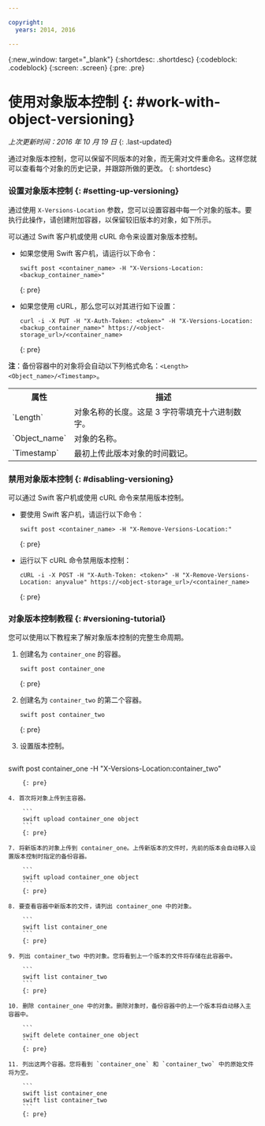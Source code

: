 ```yaml
---

copyright:
  years: 2014, 2016

---
```

{:new_window: target="_blank"}
{:shortdesc: .shortdesc}
{:codeblock: .codeblock}
{:screen: .screen}
{:pre: .pre}

# 使用对象版本控制 {: #work-with-object-versioning}

*上次更新时间：2016 年 10 月 19 日*
{: .last-updated}

通过对象版本控制，您可以保留不同版本的对象，而无需对文件重命名。这样您就可以查看每个对象的历史记录，并跟踪所做的更改。
{: shortdesc}


### 设置对象版本控制 {: #setting-up-versioning}

通过使用 `X-Versions-Location` 参数，您可以设置容器中每一个对象的版本。要执行此操作，请创建附加容器，以保留较旧版本的对象，如下所示。

可以通过 Swift 客户机或使用 cURL 命令来设置对象版本控制。
* 如果您使用 Swift 客户机，请运行以下命令：

    ```
    swift post <container_name> -H "X-Versions-Location:<backup_container_name>"
    ```
    {: pre}
    
* 如果您使用 cURL，那么您可以对其进行如下设置：

    ```
    curl -i -X PUT -H "X-Auth-Token: <token>" -H "X-Versions-Location:<backup_container_name>" https://<object-storage_url>/<container_name>
    ```
    {: pre}
    
**注**：备份容器中的对象将会自动以下列格式命名：`<Length><Object_name>/<Timestamp>`。
<table>
  <tr>
    <th> 属性</th>
    <th> 描述</th>
  </tr>
  <tr>
    <td> `Length`</td>
    <td> 对象名称的长度。这是 3 字符零填充十六进制数字。</td>
  </tr>
  <tr>
    <td> `Object_name`</td>
    <td> 对象的名称。</td>
  </tr>
  <tr>
    <td> `Timestamp`</td>
    <td> 最初上传此版本对象的时间戳记。</td>
  </tr>
</table>

### 禁用对象版本控制 {: #disabling-versioning}

可以通过 Swift 客户机或使用 cURL 命令来禁用版本控制。

* 要使用 Swift 客户机，请运行以下命令：

    ```
    swift post <container_name> -H "X-Remove-Versions-Location:"
    ```
    {: pre}
    
* 运行以下 cURL 命令禁用版本控制：

    ```
    cURL -i -X POST -H "X-Auth-Token: <token>" -H "X-Remove-Versions-Location: anyvalue" https://<object-storage_url>/<container_name>
    ```
    {: pre}


### 对象版本控制教程 {: #versioning-tutorial}
<!--- SHAWNA: This needs more background information. What are they doing? Why are they doing it? What is the outcome? --->

您可以使用以下教程来了解对象版本控制的完整生命周期。

1. 创建名为 `container_one` 的容器。

    ```
    swift post container_one
    ```
    {: pre}
    
3. 创建名为 `container_two` 的第二个容器。

    ```
    swift post container_two
    ```
    {: pre}
    
2. 设置版本控制。

    ```
swift post container_one -H "X-Versions-Location:container_two"
```
    {: pre}
    
4. 首次将对象上传到主容器。

    ```
    swift upload container_one object
    ```
    {: pre}
    
7. 将新版本的对象上传到 container_one。上传新版本的文件时，先前的版本会自动移入设置版本控制时指定的备份容器。

    ```
    swift upload container_one object
    ```
    {: pre}
    
8. 要查看容器中新版本的文件，请列出 container_one 中的对象。

    ```
    swift list container_one
    ```
    {: pre}
    
9. 列出 container_two 中的对象。您将看到上一个版本的文件将存储在此容器中。

    ```
    swift list container_two
    ```
    {: pre}
    
10. 删除 container_one 中的对象。删除对象时，备份容器中的上一个版本将自动移入主容器中。

    ```
    swift delete container_one object
    ```
    {: pre}
    
11. 列出这两个容器。您将看到 `container_one` 和 `container_two` 中的原始文件将为空。

    ```
    swift list container_one
    swift list container_two
    ```
    {: pre}
